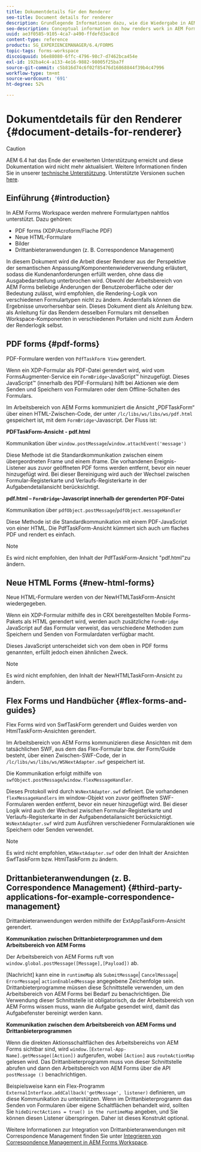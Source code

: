 ```yaml
---
title: Dokumentdetails für den Renderer
seo-title: Document details for renderer
description: Grundlegende Informationen dazu, wie die Wiedergabe in AEM Forms Workspace funktioniert, um die verschiedenen unterstützten Formular- und Dateitypen wiederzugeben.
seo-description: Conceptual information on how renders work in AEM Forms workspace to render the various supported form and file types.
uuid: ae3f0585-9105-4ca7-a490-ffdefd3ac8cd
content-type: reference
products: SG_EXPERIENCEMANAGER/6.4/FORMS
topic-tags: forms-workspace
discoiquuid: b6e88080-6ffc-4796-98c7-d7462bca454e
exl-id: 192ba4c4-a133-4e16-9882-98005f25ba7f
source-git-commit: c5b816d74c6f02f85476d16868844f39b4c47996
workflow-type: tm+mt
source-wordcount: '691'
ht-degree: 52%

---
```


# Dokumentdetails für den Renderer {#document-details-for-renderer}

>[!CAUTION]
>
>AEM 6.4 hat das Ende der erweiterten Unterstützung erreicht und diese Dokumentation wird nicht mehr aktualisiert. Weitere Informationen finden Sie in unserer [technische Unterstützung](https://helpx.adobe.com/de/support/programs/eol-matrix.html). Unterstützte Versionen suchen [here](https://experienceleague.adobe.com/docs/?lang=de).

## Einführung {#introduction}

In AEM Forms Workspace werden mehrere Formulartypen nahtlos unterstützt. Dazu gehören:

* PDF forms (XDP/Acroform/Flache PDF)
* Neue HTML-Formulare
* Bilder
* Drittanbieteranwendungen (z. B. Correspondence Management)

In diesem Dokument wird die Arbeit dieser Renderer aus der Perspektive der semantischen Anpassung/Komponentenwiederverwendung erläutert, sodass die Kundenanforderungen erfüllt werden, ohne dass die Ausgabedarstellung unterbrochen wird. Obwohl der Arbeitsbereich von AEM Forms beliebige Änderungen der Benutzeroberfläche oder der Bedeutung zulässt, wird empfohlen, die Rendering-Logik von verschiedenen Formulartypen nicht zu ändern. Andernfalls können die Ergebnisse unvorhersehbar sein. Dieses Dokument dient als Anleitung bzw. als Anleitung für das Rendern desselben Formulars mit denselben Workspace-Komponenten in verschiedenen Portalen und nicht zum Ändern der Renderlogik selbst.

## PDF forms {#pdf-forms}

PDF-Formulare werden von `PdfTaskForm View` gerendert.

Wenn ein XDP-Formular als PDF-Datei gerendert wird, wird vom FormsAugmenter-Service ein `FormBridge`-JavaScript™ hinzugefügt. Dieses JavaScript™ (innerhalb des PDF-Formulars) hilft bei Aktionen wie dem Senden und Speichern von Formularen oder dem Offline-Schalten des Formulars.

Im Arbeitsbereich von AEM Forms kommuniziert die Ansicht „PDFTaskForm“ über einen HTML-Zwischen-Code, der unter `/lc/libs/ws/libs/ws/pdf.html` gespeichert ist, mit dem `FormBridge`-Javascript. Der Fluss ist:

**PDFTaskForm-Ansicht - pdf.html**

Kommunikation über `window.postMessage`/`window.attachEvent('message')`

Diese Methode ist die Standardkommunikation zwischen einem übergeordneten Frame und einem iframe. Die vorhandenen Ereignis-Listener aus zuvor geöffneten PDF forms werden entfernt, bevor ein neuer hinzugefügt wird. Bei dieser Bereinigung wird auch der Wechsel zwischen Formular-Registerkarte und Verlaufs-Registerkarte in der Aufgabendetailansicht berücksichtigt.

**pdf.html – `FormBridge`-Javascript innerhalb der gerenderten PDF-Datei**

Kommunikation über `pdfObject.postMessage`/`pdfObject.messageHandler`

Diese Methode ist die Standardkommunikation mit einem PDF-JavaScript von einer HTML. Die PdfTaskForm-Ansicht kümmert sich auch um flaches PDF und rendert es einfach.

>[!NOTE]
>
>Es wird nicht empfohlen, den Inhalt der PdfTaskForm-Ansicht &quot;pdf.html&quot;zu ändern.

## Neue HTML Forms {#new-html-forms}

Neue HTML-Formulare werden von der NewHTMLTaskForm-Ansicht wiedergegeben.

Wenn ein XDP-Formular mithilfe des in CRX bereitgestellten Mobile Forms-Pakets als HTML gerendert wird, werden auch zusätzliche `FormBridge` JavaScript auf das Formular verweist, das verschiedene Methoden zum Speichern und Senden von Formulardaten verfügbar macht.

Dieses JavaScript unterscheidet sich von dem oben in PDF forms genannten, erfüllt jedoch einen ähnlichen Zweck.

>[!NOTE]
>
>Es wird nicht empfohlen, den Inhalt der NewHTMLTaskForm-Ansicht zu ändern.

## Flex Forms und Handbücher {#flex-forms-and-guides}

Flex Forms wird von SwfTaskForm gerendert und Guides werden von HtmlTaskForm-Ansichten gerendert.

Im Arbeitsbereich von AEM Forms kommunizieren diese Ansichten mit dem tatsächlichen SWF, aus dem das Flex-Formular bzw. der Form/Guide besteht, über einen Zwischen-SWF-Code, der in `/lc/libs/ws/libs/ws/WSNextAdapter.swf` gespeichert ist.

Die Kommunikation erfolgt mithilfe von `swfObject.postMessage`/`window.flexMessageHandler`.

Dieses Protokoll wird durch `WsNextAdapter.swf` definiert. Die vorhandenen `flexMessageHandlers` im window-Objekt von zuvor geöffneten SWF-Formularen werden entfernt, bevor ein neuer hinzugefügt wird. Bei dieser Logik wird auch der Wechsel zwischen Formular-Registerkarte und Verlaufs-Registerkarte in der Aufgabendetailansicht berücksichtigt. `WsNextAdapter.swf` wird zum Ausführen verschiedener Formularaktionen wie Speichern oder Senden verwendet.

>[!NOTE]
>
>Es wird nicht empfohlen, `WSNextAdapter.swf` oder den Inhalt der Ansichten SwfTaskForm bzw. HtmlTaskForm zu ändern.

## Drittanbieteranwendungen (z. B. Correspondence Management) {#third-party-applications-for-example-correspondence-management}

Drittanbieteranwendungen werden mithilfe der ExtAppTaskForm-Ansicht gerendert.

**Kommunikation zwischen Drittanbieterprogrammen und dem Arbeitsbereich von AEM Forms**

Der Arbeitsbereich von AEM Forms ruft von `window.global.postMessage([Message],[Payload])` ab.

[Nachricht] kann eine in `runtimeMap` als `SubmitMessage`| `CancelMessage`| `ErrorMessage`| `actionEnabledMessage` angegebene Zeichenfolge sein. Drittanbieterprogramme müssen diese Schnittstelle verwenden, um den Arbeitsbereich von AEM Forms bei Bedarf zu benachrichtigen. Die Verwendung dieser Schnittstelle ist obligatorisch, da der Arbeitsbereich von AEM Forms wissen muss, wann die Aufgabe gesendet wird, damit das Aufgabefenster bereinigt werden kann.

**Kommunikation zwischen dem Arbeitsbereich von AEM Forms und Drittanbieterprogrammen**

Wenn die direkten Aktionsschaltflächen des Arbeitsbereichs von AEM Forms sichtbar sind, wird `window.[External-App-Name].getMessage([Action])` aufgerufen, wobei `[Action]` aus `routeActionMap` gelesen wird. Das Drittanbieterprogramm muss von dieser Schnittstelle abrufen und dann den Arbeitsbereich von AEM Forms über die API `postMessage ()` benachrichtigen.

Beispielsweise kann ein Flex-Programm `ExternalInterface.addCallback('getMessage', listener)` definieren, um diese Kommunikation zu unterstützen. Wenn im Drittanbieterprogramm das Senden von Formularen über eigene Schaltflächen behandelt wird, sollten Sie `hideDirectActions = true() in the runtimeMap` angeben, und Sie können diesen Listener überspringen. Daher ist dieses Konstrukt optional.

Weitere Informationen zur Integration von Drittanbieteranwendungen mit Correspondence Management finden Sie unter [Integrieren von Correspondence Management in AEM Forms Workspace](/help/forms/using/integrating-correspondence-management-html-workspace.md).

